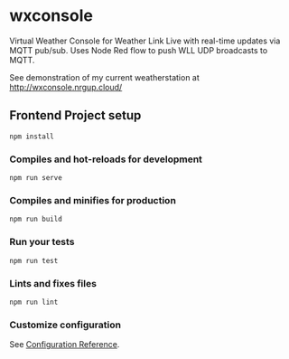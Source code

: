 # wxconsole

Virtual Weather Console for Weather Link Live with real-time updates via MQTT pub/sub. Uses Node Red flow to push WLL UDP broadcasts to MQTT.

See demonstration of my current weatherstation at http://wxconsole.nrgup.cloud/

## Frontend Project setup
```
npm install
```

### Compiles and hot-reloads for development
```
npm run serve
```

### Compiles and minifies for production
```
npm run build
```

### Run your tests
```
npm run test
```

### Lints and fixes files
```
npm run lint
```

### Customize configuration
See [Configuration Reference](https://cli.vuejs.org/config/).
